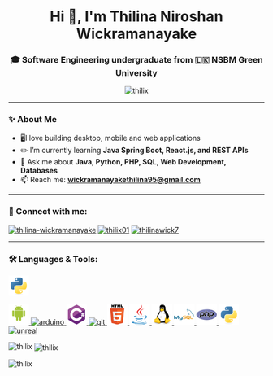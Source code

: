 <h1 align="center">Hi 👋, I'm Thilina Niroshan Wickramanayake</h1>
<h3 align="center">🎓 Software Engineering undergraduate from 🇱🇰 NSBM Green University</h3>

<p align="center"> <img src="https://komarev.com/ghpvc/?username=thilix&label=Profile%20views&color=0e75b6&style=flat" alt="thilix" /> </p>
<hr>

<h3>✨ About Me</h3>

- 🖥️I love building desktop, mobile and web applications
- ✏️ I’m currently learning **Java Spring Boot, React.js, and REST APIs**
- 💬 Ask me about **Java, Python, PHP, SQL, Web Development, Databases**
- 📫 Reach me: **wickramanayakethilina95@gmail.com**

<hr>
<h3 align="left">🧩 Connect with me:</h3>

<p align="left">
<a href="https://www.linkedin.com/in/thilina-wickramanayake-1a1702195/" target="_blank"><img align="center" src="https://raw.githubusercontent.com/rahuldkjain/github-profile-readme-generator/master/src/images/icons/Social/linked-in-alt.svg" alt="thilina-wickramanayake" height="30" width="40" /></a>
<a href="https://fb.com/thilix01" target="_blank"><img align="center" src="https://raw.githubusercontent.com/rahuldkjain/github-profile-readme-generator/master/src/images/icons/Social/facebook.svg" alt="thilix01" height="30" width="40" /></a>
<a href="https://instagram.com/thilinawick7" target="_blank"><img align="center" src="https://raw.githubusercontent.com/rahuldkjain/github-profile-readme-generator/master/src/images/icons/Social/instagram.svg" alt="thilinawick7" height="30" width="40" /></a>
</p>

<hr>

<h3 align="left">🛠️ Languages & Tools:</h3>
<a href="https://www.python.org" target="_blank"><img src="https://raw.githubusercontent.com/devicons/devicon/master/icons/python/python-original.svg" alt="Python" width="40" height="40"/></a>
<p align="left"> <a href="https://developer.android.com" target="_blank" rel="noreferrer"> <img src="https://raw.githubusercontent.com/devicons/devicon/master/icons/android/android-original-wordmark.svg" alt="android" width="40" height="40"/> </a> <a href="https://www.arduino.cc/" target="_blank" rel="noreferrer"> <img src="https://cdn.worldvectorlogo.com/logos/arduino-1.svg" alt="arduino" width="40" height="40"/> </a> <a href="https://www.w3schools.com/cs/" target="_blank" rel="noreferrer"> <img src="https://raw.githubusercontent.com/devicons/devicon/master/icons/csharp/csharp-original.svg" alt="csharp" width="40" height="40"/> </a> <a href="https://git-scm.com/" target="_blank" rel="noreferrer"> <img src="https://www.vectorlogo.zone/logos/git-scm/git-scm-icon.svg" alt="git" width="40" height="40"/> </a> <a href="https://www.w3.org/html/" target="_blank" rel="noreferrer"> <img src="https://raw.githubusercontent.com/devicons/devicon/master/icons/html5/html5-original-wordmark.svg" alt="html5" width="40" height="40"/> </a> <a href="https://www.java.com" target="_blank" rel="noreferrer"> <img src="https://raw.githubusercontent.com/devicons/devicon/master/icons/java/java-original.svg" alt="java" width="40" height="40"/> </a> <a href="https://www.linux.org/" target="_blank" rel="noreferrer"> <img src="https://raw.githubusercontent.com/devicons/devicon/master/icons/linux/linux-original.svg" alt="linux" width="40" height="40"/> </a> <a href="https://www.mysql.com/" target="_blank" rel="noreferrer"> <img src="https://raw.githubusercontent.com/devicons/devicon/master/icons/mysql/mysql-original-wordmark.svg" alt="mysql" width="40" height="40"/> </a> <a href="https://www.php.net" target="_blank" rel="noreferrer"> <img src="https://raw.githubusercontent.com/devicons/devicon/master/icons/php/php-original.svg" alt="php" width="40" height="40"/> </a> <a href="https://www.python.org" target="_blank" rel="noreferrer"> <img src="https://raw.githubusercontent.com/devicons/devicon/master/icons/python/python-original.svg" alt="python" width="40" height="40"/> </a> <a href="https://unrealengine.com/" target="_blank" rel="noreferrer"> <img src="https://raw.githubusercontent.com/kenangundogan/fontisto/036b7eca71aab1bef8e6a0518f7329f13ed62f6b/icons/svg/brand/unreal-engine.svg" alt="unreal" width="40" height="40"/> </a> </p>

<p><img align="left" src="https://github-readme-stats.vercel.app/api/top-langs?username=thilix&show_icons=true&locale=en&layout=compact" alt="thilix" /></p>

<p>&nbsp;<img align="center" src="https://github-readme-stats.vercel.app/api?username=thilix&show_icons=true&locale=en" alt="thilix" /></p>

<p><img align="center" src="https://github-readme-streak-stats.herokuapp.com/?user=thilix&" alt="thilix" /></p>
